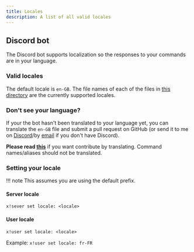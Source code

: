 ```yaml
---
title: Locales
description: A list of all valid locales
---
```


## Discord bot

The Discord bot supports localization so the responses to your commands are in your language.

### Valid locales

The default locale is `en-GB`. The file names of each of the files in [this directory](https://github.com/eartharoid/ChristmasCountdownBot/tree/master/src/locales) are the currently supported locales.

### Don't see your language?

If your the bot hasn't been translated to your language yet, you can translate the `en-GB` file and submit a pull request on GitHub (or send it to me on [Discord](https://go.eartharoid.me/discord)/by [email](mailto:contact@eartharoid.me) if you don't have Discord).

**Please read [this](https://github.com/eartharoid/ChristmasCountdownBot/blob/master/.github/CONTRIBUTING.md#localisation)** if you want contribute by translating. Command names/aliases should not be translated.

### Setting your locale

!!! note
	This assumes you are using the default prefix.

#### Server locale

`x!sever set locale: <locale>`

#### User locale

`x!user set locale: <locale>`

Example: `x!user set locale: fr-FR`
